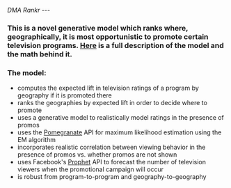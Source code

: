 *DMA Rankr
---*

### This is a novel generative model which ranks where, geographically, it is most opportunistic to promote certain television programs.  [Here](https://github.com/dsrub/A-Generative-Model-for-Promo-Placing-for-TV-Shows-/blob/master/Notesv2.pdf) is a full description of the model and the math behind it.

### The model:

- computes the expected lift in television ratings of a program by geography if it is promoted there
- ranks the geographies by expected lift in order to decide where to promote
- uses a generative model to realistically model ratings in the presence of promos
- uses the [Pomegranate](https://pomegranate.readthedocs.io/en/latest/) API for maximum likelihood estimation using the EM algorithm
- incorporates realistic correlation between viewing behavior in the presence of promos vs. whether promos are not shown
- uses Facebook's [Prophet](https://facebook.github.io/prophet/docs/quick_start.html) API to forecast the number of television viewers when the promotional campaign will occur
- is robust from program-to-program and geography-to-geography

